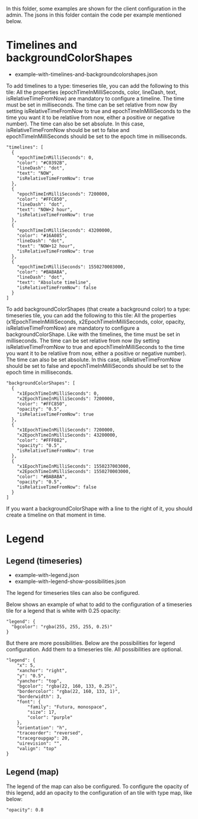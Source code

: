 In this folder, some examples are shown for the client configuration in the admin.
The jsons in this folder contain the code per example mentioned below.

# Timelines and backgroundColorShapes

* example-with-timelines-and-backgroundcolorshapes.json

To add timelines to a type: timeseries tile, you can add the following to this tile:
All the properties (epochTimeInMilliSeconds, color, lineDash, text, isRelativeTimeFromNow) are mandatory to configure a timeline.
The time must be set in milliseconds. The time can be set relative from now (by setting isRelativeTimeFromNow to true and epochTimeInMilliSeconds to the time you want it to be relatiive from now, either a positive or negative number). The time can also be set absolute. In this case, isRelativeTimeFromNow should be set to false and epochTimeInMilliSeconds should be set to the epoch time in milliseconds.

```
"timelines": [
  {
    "epochTimeInMilliSeconds": 0,
    "color": "#C0392B",
    "lineDash": "dot",
    "text": "NOW",
    "isRelativeTimeFromNow": true
  },
  {
    "epochTimeInMilliSeconds": 7200000,
    "color": "#FFC850",
    "lineDash": "dot",
    "text": "NOW+2 hour",
    "isRelativeTimeFromNow": true
  },
  {
    "epochTimeInMilliSeconds": 43200000,
    "color": "#16A085",
    "lineDash": "dot",
    "text": "NOW+12 hour",
    "isRelativeTimeFromNow": true
  },
  {
    "epochTimeInMilliSeconds": 1550270003000,
    "color": "#BABABA",
    "lineDash": "dot",
    "text": "Absolute timeline",
    "isRelativeTimeFromNow": false
  }
]
```


To add backgroundColorShapes (that create a background color) to a type: timeseries tile, you can add the following to this tile:
All the properties (x1EpochTimeInMilliSeconds, x2EpochTimeInMilliSeconds, color, opacity, isRelativeTimeFromNow) are mandatory to configure a backgroundColorShape.
Like with the timelines, the time must be set in milliseconds. The time can be set relative from now (by setting isRelativeTimeFromNow to true and epochTimeInMilliSeconds to the time you want it to be relatiive from now, either a positive or negative number). The time can also be set absolute. In this case, isRelativeTimeFromNow should be set to false and epochTimeInMilliSeconds should be set to the epoch time in milliseconds.

```
"backgroundColorShapes": [
  {
    "x1EpochTimeInMilliSeconds": 0,
    "x2EpochTimeInMilliSeconds": 7200000,
    "color": "#FFC850",
    "opacity": "0.5",
    "isRelativeTimeFromNow": true
  },
  {
    "x1EpochTimeInMilliSeconds": 7200000,
    "x2EpochTimeInMilliSeconds": 43200000,
    "color": "#FFF082",
    "opacity": "0.5",
    "isRelativeTimeFromNow": true
  },
  {
    "x1EpochTimeInMilliSeconds": 1550237003000,
    "x2EpochTimeInMilliSeconds": 1550270003000,
    "color": "#BABABA",
    "opacity": "0.5",
    "isRelativeTimeFromNow": false
  }
]
```

If you want a backgroundColorShape with a line to the right of it, you should create a timeline on that moment in time.

# Legend

## Legend (timeseries)

* example-with-legend.json
* example-with-legend-show-possibilities.json

The legend for timeseries tiles can also be configured.

Below shows an example of what to add to the configuration of a timeseries tile for a legend that is white with 0.25 opacity:

```
"legend": {
  "bgcolor": "rgba(255, 255, 255, 0.25)"
}
```

But there are more possibilities. Below are the possibilities for legend configuration. Add them to a timeseries tile. All possibilities are optional.

```
"legend": {
	"x": 5,
	"xanchor": "right",
	"y": "0.5",
	"yanchor": "top",
	"bgcolor": "rgba(22, 160, 133, 0.25)",
	"bordercolor": "rgba(22, 160, 133, 1)",
	"borderwidth": 3,
	"font": {
		"family": "Futura, monospace",
		"size": 17,
		"color": "purple"
	},
	"orientation": "h",
	"traceorder": "reversed",
	"tracegroupgap": 20,
	"uirevision": "",
	"valign": "top"
}
```

## Legend (map)

The legend of the map can also be configured.
To configure the opacity of this legend, add an opacity to the configuration of an tile with type map, like below:

```
"opacity": 0.8
```
